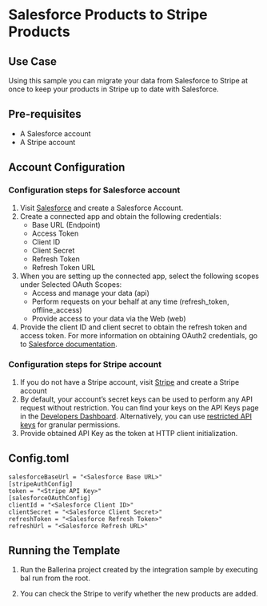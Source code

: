 # Salesforce Products to Stripe Products
## Use Case

Using this sample you can migrate your data from Salesforce to Stripe at once to keep your products in Stripe up to date with Salesforce. 

## Pre-requisites
* A Salesforce account
* A Stripe account

## Account Configuration

### Configuration steps for Salesforce account

1. Visit [Salesforce](https://www.salesforce.com/) and create a Salesforce Account.
2. Create a connected app and obtain the following credentials:
    *   Base URL (Endpoint)
    *   Access Token
    *   Client ID
    *   Client Secret
    *   Refresh Token
    *   Refresh Token URL
3. When you are setting up the connected app, select the following scopes under Selected OAuth Scopes:
    *   Access and manage your data (api)
    *   Perform requests on your behalf at any time (refresh_token, offline_access)
    *   Provide access to your data via the Web (web)
4. Provide the client ID and client secret to obtain the refresh token and access token. For more information on 
obtaining OAuth2 credentials, go to [Salesforce documentation](https://help.salesforce.com/articleView?id=remoteaccess_authenticate_overview.htm).

### Configuration steps for Stripe account

1. If you do not have a Stripe account, visit [Stripe](https://dashboard.stripe.com/login) and create a Stripe account
2. By default, your account’s secret keys can be used to perform any API request without restriction. You can find your keys on the API Keys page in the [Developers Dashboard](https://dashboard.stripe.com/test/apikeys). Alternatively, you can use [restricted API keys](https://stripe.com/docs/keys#limiting-access-with-restricted-api-keys) for granular permissions.
3. Provide obtained API Key as the token at HTTP client initialization. 

## Config.toml
```
salesforceBaseUrl = "<Salesforce Base URL>"
[stripeAuthConfig]
token = "<Stripe API Key>"
[salesforceOAuthConfig]
clientId = "<Salesforce Client ID>"
clientSecret = "<Salesforce Client Secret>"
refreshToken = "<Salesforce Refresh Token>"
refreshUrl = "<Salesforce Refresh URL>"

```

## Running the Template
1. Run the Ballerina project created by the integration sample by executing bal run from the root.

2. You can check the Stripe to verify whether the new products are added. 